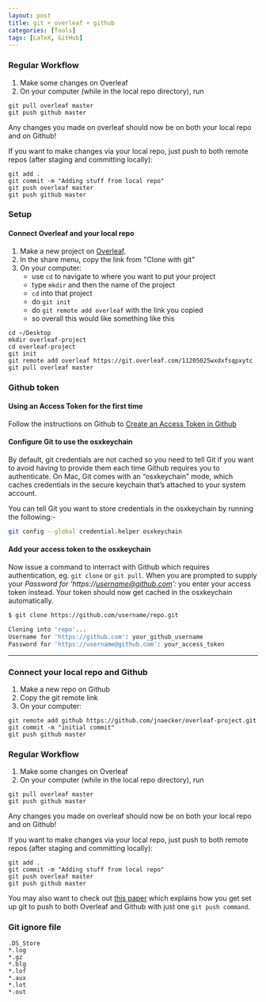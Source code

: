 ```yaml
---
layout: post
title: git + overleaf + github
categories: [Tools]
tags: [LaTeX, GitHub]
---
```


### Regular Workflow
1. Make some changes on Overleaf
2. On your computer (while in the local repo directory), run
```
git pull overleaf master
git push github master
```
<!-- more -->

Any changes you made on overleaf should now be on both your local repo and on Github!

If you want to make changes via your local repo, just push to both remote repos (after staging and committing locally):

```
git add .
git commit -m "Adding stuff from local repo"
git push overleaf master
git push github master
```
### Setup

#### Connect Overleaf and your local repo

1. Make a new project on [Overleaf](https://www.overleaf.com).
2. In the share menu, copy the link from "Clone with git"
3. On your computer:
    - use `cd` to navigate to where you want to put your project
    - type `mkdir` and then the name of the project
    - `cd` into that project
    - do `git init`
    - do `git remote add overleaf` with the link you copied
    - so overall this would like something like this

```
cd ~/Desktop
mkdir overleaf-project
cd overleaf-project
git init
git remote add overleaf https://git.overleaf.com/11205025wxdxfsqpxytc
git pull overleaf master
```
### Github token 
#### Using an Access Token for the first time

Follow the instructions on Github to [Create an Access Token in Github](https://docs.github.com/en/authentication/keeping-your-account-and-data-secure/creating-a-personal-access-token)

#### Configure Git to use the osxkeychain

By default, git credentials are not cached so you need to tell Git if you want to avoid having to provide them each time Github requires you to authenticate. On Mac, Git comes with an “osxkeychain” mode, which caches credentials in the secure keychain that’s attached to your system account.

You can tell Git you want to store credentials in the osxkeychain by running the following:-

```sh
git config --global credential.helper osxkeychain
```

#### Add your access token to the osxkeychain

Now issue a command to interract with Github which requires authentication, eg. `git clone` or `git pull`. When you are prompted to supply your _Password for 'https://username@github.com':_ you enter your access token instead. Your token should now get cached in the osxkeychain automatically.

```sh
$ git clone https://github.com/username/repo.git

Cloning into 'repo'...
Username for 'https://github.com': your_github_username
Password for 'https://username@github.com': your_access_token
```

---

### Connect your local repo and Github

1. Make a new repo on Github
2. Copy the git remote link
3. On your computer:

```
git remote add github https://github.com/jnaecker/overleaf-project.git
git commit -m "initial commit"
git push github master
```

### Regular Workflow

1. Make some changes on Overleaf
2. On your computer (while in the local repo directory), run

```
git pull overleaf master
git push github master
```

Any changes you made on overleaf should now be on both your local repo and on Github!

If you want to make changes via your local repo, just push to both remote repos (after staging and committing locally):

```
git add .
git commit -m "Adding stuff from local repo"
git push overleaf master
git push github master
```

You may also want to check out [this paper](https://www.overleaf.com/articles/git-and-overleaf-integration/qmdncpnqwfxx#.WcUSSNOGNE4) which explains how you get set up git to push to both Overleaf and Github with just one  `git push command`.

### Git ignore file
```
.DS_Store
*.log
*.gz
*.blg
*.lof
*.aux
*.lot
*.out
```
